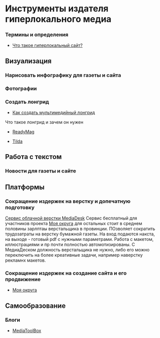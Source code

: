 # Инструменты издателя гиперлокального медиа

### Термины и определения

- [Что такое гиперлокальный сайт?](https://habrahabr.ru/post/287598/)

## Визуализация 

### Нарисовать инфографику для газеты и сайта

### Фотографии

### Создать лонгрид

- [Как создать мультимедийный лонгрид](http://mediatoolbox.ru/longread/)

Что такое лонгрид и зачем он нужен

- [ReadyMag](https://readymag.com/)

- [Tilda](https://tilda.cc/ru/)

## Работа с текстом

### Новости для газеты и сайте

## Платформы

### Сокращение издержек на верстку и допечатную подготовку

[Сервис облачной верстки MediaDesk](http://mediadesk.ru/)
Сервис бесплатный для участников проекта [Моя округа](http://moyaokruga.ru/) для остальных стоит в среднем половины зарлптаы верстальщика в провинции. ПОзволяет сократить трудозатраты на верстку бумажной газеты. На вход подаются накста, на выходе - готовый pdf с нужными параметрами. Работа с макетом, иллюстрациями и пр почти полностью автомотизированы. С МедиаДеском должность верстальщика не нужно, либо его можно переключить на более креативные задачи, например наверстку рекламнх макетов.

### Сокращение издержек на создание сайта и его продвижение

- [Моя округа](http://moyaokruga.ru/)

## Самообразование

### Блоги

- [MediaToolBox](http://mediatoolbox.ru/)


